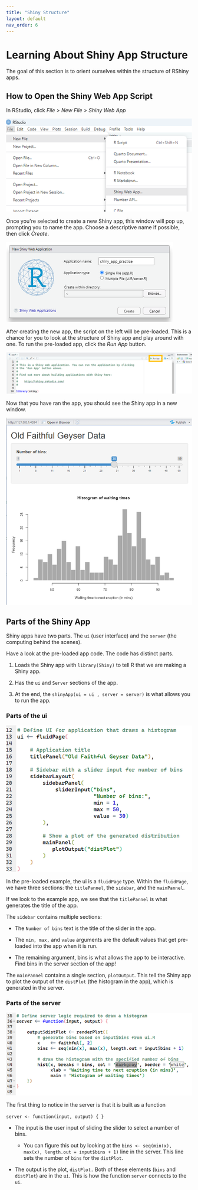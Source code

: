 ```yaml
---
title: "Shiny Structure"
layout: default
nav_order: 6
---
```


# Learning About Shiny App Structure 
The goal of this section is to orient ourselves within the structure of RShiny apps.

## How to Open the Shiny Web App Script

In RStudio, click *File \> New File \> Shiny Web App*

![](images/new_shiny_app.png)

Once you're selected to create a new Shiny app, this window will pop up, prompting you to name the app. Choose a descriptive name if possible, then click *Create*.

![](images/name_shiny_app.png)

After creating the new app, the script on the left will be pre-loaded. This is a chance for you to look at the structure of Shiny app and play around with one. To run the pre-loaded app, click the *Run App* button.

![](images/run_app.png)

Now that you have ran the app, you should see the Shiny app in a new window.

![](images/default_app.png)


## Parts of the Shiny App

Shiny apps have two parts. The `ui` (user interface) and the `server` (the computing behind the scenes).

Have a look at the pre-loaded app code. The code has distinct parts.

1.  Loads the Shiny app with `library(Shiny)` to tell R that we are making a Shiny app.

2.  Has the `ui` and `Server` sections of the app.

3.  At the end, the `shinyApp(ui = ui , server = server)` is what allows you to run the app.

### Parts of the ui

![](images/ui.png)

In the pre-loaded example, the ui is a `fluidPage` type. Within the `fluidPage`, we have three sections: the `titlePannel`, the `sidebar`, and the `mainPannel`.

If we look to the example app, we see that the `titlePannel` is what generates the title of the app.

The `sidebar` contains multiple sections:

-   The `Number of bins` text is the title of the slider in the app.

-   The `min, max,` and `value` arguments are the default values that get pre-loaded into the app when it is run.

-   The remaining argument, bins is what allows the app to be interactive. Find bins in the server section of the app!

The `mainPannel` contains a single section, `plotOutput`. This tell the Shiny app to plot the output of the `distPlot` (the histogram in the app), which is generated in the server.

### Parts of the server

![](images/server.png)

The first thing to notice in the server is that it is built as a function

`server <- function(input, output) { }`

-   The input is the user input of sliding the slider to select a number of bins.

    -   You can figure this out by looking at the `bins <- seq(min(x), max(x), length.out = input$bins + 1)` line in the server. This line sets the number of `bins` for the `distPlot`.

-   The output is the plot, `distPlot.` Both of these elements (`bins` and `distPlot`) are in the `ui`. This is how the function `server` connects to the `ui`.
